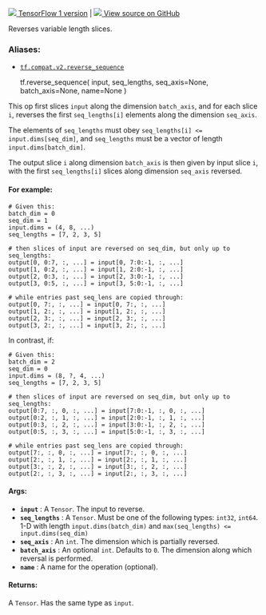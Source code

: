 [ ![](https://tensorflow.google.cn/images/tf_logo_32px.png) TensorFlow 1
version](/versions/r1.15/api_docs/python/tf/reverse_sequence) |  [
![](https://tensorflow.google.cn/images/GitHub-Mark-32px.png) View source on
GitHub
](https://github.com/tensorflow/tensorflow/blob/r2.0/tensorflow/python/ops/array_ops.py#L3837-L3848)  
  
  
Reverses variable length slices.

### Aliases:

  * [`tf.compat.v2.reverse_sequence`](/api_docs/python/tf/reverse_sequence)

    
    
    tf.reverse_sequence(
        input,
        seq_lengths,
        seq_axis=None,
        batch_axis=None,
        name=None
    )
    

This op first slices `input` along the dimension `batch_axis`, and for each
slice `i`, reverses the first `seq_lengths[i]` elements along the dimension
`seq_axis`.

The elements of `seq_lengths` must obey `seq_lengths[i] <=
input.dims[seq_dim]`, and `seq_lengths` must be a vector of length
`input.dims[batch_dim]`.

The output slice `i` along dimension `batch_axis` is then given by input slice
`i`, with the first `seq_lengths[i]` slices along dimension `seq_axis`
reversed.

#### For example:

    
    
    # Given this:
    batch_dim = 0
    seq_dim = 1
    input.dims = (4, 8, ...)
    seq_lengths = [7, 2, 3, 5]
    
    # then slices of input are reversed on seq_dim, but only up to seq_lengths:
    output[0, 0:7, :, ...] = input[0, 7:0:-1, :, ...]
    output[1, 0:2, :, ...] = input[1, 2:0:-1, :, ...]
    output[2, 0:3, :, ...] = input[2, 3:0:-1, :, ...]
    output[3, 0:5, :, ...] = input[3, 5:0:-1, :, ...]
    
    # while entries past seq_lens are copied through:
    output[0, 7:, :, ...] = input[0, 7:, :, ...]
    output[1, 2:, :, ...] = input[1, 2:, :, ...]
    output[2, 3:, :, ...] = input[2, 3:, :, ...]
    output[3, 2:, :, ...] = input[3, 2:, :, ...]
    

In contrast, if:

    
    
    # Given this:
    batch_dim = 2
    seq_dim = 0
    input.dims = (8, ?, 4, ...)
    seq_lengths = [7, 2, 3, 5]
    
    # then slices of input are reversed on seq_dim, but only up to seq_lengths:
    output[0:7, :, 0, :, ...] = input[7:0:-1, :, 0, :, ...]
    output[0:2, :, 1, :, ...] = input[2:0:-1, :, 1, :, ...]
    output[0:3, :, 2, :, ...] = input[3:0:-1, :, 2, :, ...]
    output[0:5, :, 3, :, ...] = input[5:0:-1, :, 3, :, ...]
    
    # while entries past seq_lens are copied through:
    output[7:, :, 0, :, ...] = input[7:, :, 0, :, ...]
    output[2:, :, 1, :, ...] = input[2:, :, 1, :, ...]
    output[3:, :, 2, :, ...] = input[3:, :, 2, :, ...]
    output[2:, :, 3, :, ...] = input[2:, :, 3, :, ...]
    

#### Args:

  * **`input`** : A `Tensor`. The input to reverse.
  * **`seq_lengths`** : A `Tensor`. Must be one of the following types: `int32`, `int64`. 1-D with length `input.dims(batch_dim)` and `max(seq_lengths) <= input.dims(seq_dim)`
  * **`seq_axis`** : An `int`. The dimension which is partially reversed.
  * **`batch_axis`** : An optional `int`. Defaults to `0`. The dimension along which reversal is performed.
  * **`name`** : A name for the operation (optional).

#### Returns:

A `Tensor`. Has the same type as `input`.

